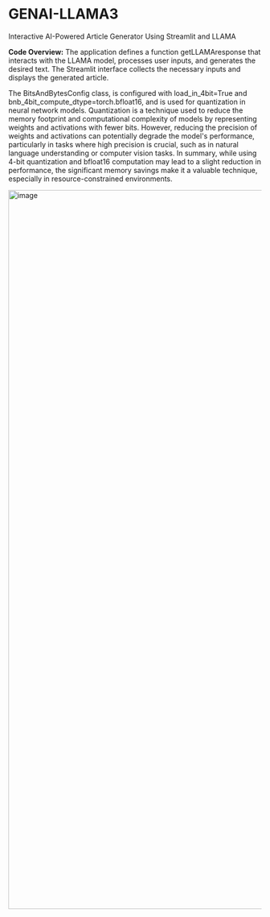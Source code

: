 # GENAI-LLAMA3
Interactive AI-Powered Article Generator Using Streamlit and LLAMA

**Code Overview:**
The application defines a function getLLAMAresponse that interacts with the LLAMA model, processes user inputs, and generates the desired text. The Streamlit interface collects the necessary inputs and displays the generated article.

The BitsAndBytesConfig class, is configured with load_in_4bit=True and bnb_4bit_compute_dtype=torch.bfloat16, and is used for quantization in neural network models. Quantization is a technique used to reduce the memory footprint and computational complexity of models by representing weights and activations with fewer bits. However, reducing the precision of weights and activations can potentially degrade the model's performance, particularly in tasks where high precision is crucial, such as in natural language understanding or computer vision tasks. In summary, while using 4-bit quantization and bfloat16 computation may lead to a slight reduction in performance, the significant memory savings make it a valuable technique, especially in resource-constrained environments.

<img width="1429" alt="image" src="https://github.com/miramnair/genai-llama3/assets/128325004/65f47adc-98f2-4aa3-b6bb-e2aa4b016248">

